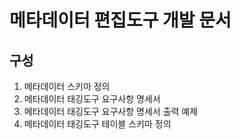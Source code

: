 # 메타데이터 편집도구 개발 문서

## 구성
1. 메타데이터 스키마 정의
2. 메타데이터 태깅도구 요구사항 명세서
3. 메타데이터 태깅도구 요구사항 명세서 출력 예제
4. 메타데이터 태깅도구 테이블 스키마 정의
